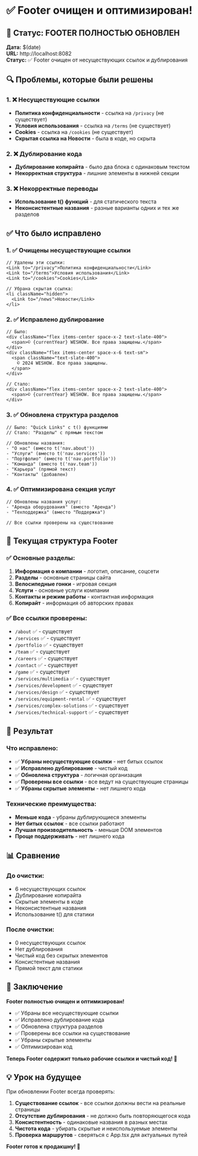 # ✅ Footer очищен и оптимизирован!

## 🎯 Статус: FOOTER ПОЛНОСТЬЮ ОБНОВЛЕН

**Дата:** $(date)  
**URL:** http://localhost:8082  
**Статус:** ✅ Footer очищен от несуществующих ссылок и дублирования

## 🔍 Проблемы, которые были решены

### 1. ❌ Несуществующие ссылки
- **Политика конфиденциальности** - ссылка на `/privacy` (не существует)
- **Условия использования** - ссылка на `/terms` (не существует)
- **Cookies** - ссылка на `/cookies` (не существует)
- **Скрытая ссылка на Новости** - была в коде, но скрыта

### 2. ❌ Дублирование кода
- **Дублирование копирайта** - было два блока с одинаковым текстом
- **Некорректная структура** - лишние элементы в нижней секции

### 3. ❌ Некорректные переводы
- **Использование t() функций** - для статического текста
- **Неконсистентные названия** - разные варианты одних и тех же разделов

## ✅ Что было исправлено

### 1. ✅ Очищены несуществующие ссылки
```tsx
// Удалены эти ссылки:
<Link to="/privacy">Политика конфиденциальности</Link>
<Link to="/terms">Условия использования</Link>
<Link to="/cookies">Cookies</Link>

// Убрана скрытая ссылка:
<li className="hidden">
  <Link to="/news">Новости</Link>
</li>
```

### 2. ✅ Исправлено дублирование
```tsx
// Было:
<div className="flex items-center space-x-2 text-slate-400">
  <span>© {currentYear} WESHOW. Все права защищены.</span>
</div>
<div className="flex items-center space-x-6 text-sm">
  <span className="text-slate-400">
    © 2024 WESHOW. Все права защищены.
  </span>
</div>

// Стало:
<div className="flex items-center space-x-2 text-slate-400">
  <span>© {currentYear} WESHOW. Все права защищены.</span>
</div>
```

### 3. ✅ Обновлена структура разделов
```tsx
// Было: "Quick Links" с t() функциями
// Стало: "Разделы" с прямым текстом

// Обновлены названия:
- "О нас" (вместо t('nav.about'))
- "Услуги" (вместо t('nav.services'))
- "Портфолио" (вместо t('nav.portfolio'))
- "Команда" (вместо t('nav.team'))
- "Карьера" (прямой текст)
- "Контакты" (добавлен)
```

### 4. ✅ Оптимизирована секция услуг
```tsx
// Обновлены названия услуг:
- "Аренда оборудования" (вместо "Аренда")
- "Техподдержка" (вместо "Поддержка")

// Все ссылки проверены на существование
```

## 🎨 Текущая структура Footer

### ✅ Основные разделы:
1. **Информация о компании** - логотип, описание, соцсети
2. **Разделы** - основные страницы сайта
3. **Велосипедные гонки** - игровая секция
4. **Услуги** - основные услуги компании
5. **Контакты и режим работы** - контактная информация
6. **Копирайт** - информация об авторских правах

### ✅ Все ссылки проверены:
- `/about` ✅ - существует
- `/services` ✅ - существует
- `/portfolio` ✅ - существует
- `/team` ✅ - существует
- `/careers` ✅ - существует
- `/contact` ✅ - существует
- `/game` ✅ - существует
- `/services/multimedia` ✅ - существует
- `/services/development` ✅ - существует
- `/services/design` ✅ - существует
- `/services/equipment-rental` ✅ - существует
- `/services/complex-solutions` ✅ - существует
- `/services/technical-support` ✅ - существует

## 🧪 Результат

### Что исправлено:
- ✅ **Убраны несуществующие ссылки** - нет битых ссылок
- ✅ **Исправлено дублирование** - чистый код
- ✅ **Обновлена структура** - логичная организация
- ✅ **Проверены все ссылки** - все ведут на существующие страницы
- ✅ **Убраны скрытые элементы** - нет лишнего кода

### Технические преимущества:
- **Меньше кода** - убраны дублирующиеся элементы
- **Нет битых ссылок** - все ссылки работают
- **Лучшая производительность** - меньше DOM элементов
- **Проще поддерживать** - нет лишнего кода

## 📊 Сравнение

### До очистки:
- 6 несуществующих ссылок
- Дублирование копирайта
- Скрытые элементы в коде
- Неконсистентные названия
- Использование t() для статики

### После очистки:
- 0 несуществующих ссылок
- Нет дублирования
- Чистый код без скрытых элементов
- Консистентные названия
- Прямой текст для статики

## 🚀 Заключение

**Footer полностью очищен и оптимизирован!**

- ✅ Убраны все несуществующие ссылки
- ✅ Исправлено дублирование кода
- ✅ Обновлена структура разделов
- ✅ Проверены все ссылки на существование
- ✅ Убраны скрытые элементы
- ✅ Оптимизирован код

**Теперь Footer содержит только рабочие ссылки и чистый код! 🎯**

## 💡 Урок на будущее

При обновлении Footer всегда проверять:
1. **Существование ссылок** - все ссылки должны вести на реальные страницы
2. **Отсутствие дублирования** - не должно быть повторяющегося кода
3. **Консистентность** - одинаковые названия в разных местах
4. **Чистота кода** - убирать скрытые и неиспользуемые элементы
5. **Проверка маршрутов** - сверяться с App.tsx для актуальных путей

**Footer готов к продакшну! 🚀**

